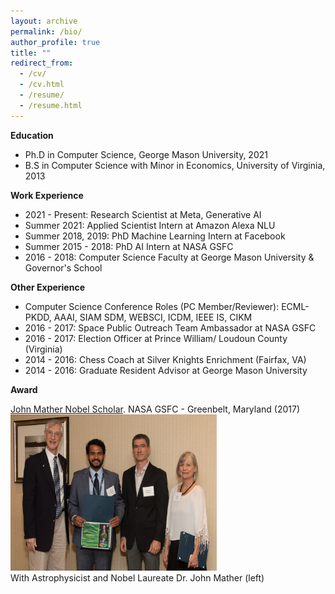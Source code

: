 ```yaml
---
layout: archive
permalink: /bio/
author_profile: true
title: ""
redirect_from: 
  - /cv/
  - /cv.html
  - /resume/
  - /resume.html
---
```



**Education**

* Ph.D in Computer Science, George Mason University, 2021
* B.S in Computer Science with Minor in Economics, University of Virginia, 2013


**Work Experience**

* 2021 - Present: Research Scientist at Meta, Generative AI
* Summer 2021: Applied Scientist Intern at Amazon Alexa NLU
* Summer 2018, 2019: PhD Machine Learning Intern at Facebook
* Summer 2015 - 2018: PhD AI Intern at NASA GSFC
* 2016 - 2018: Computer Science Faculty at George Mason University & Governor's School


**Other Experience**

* Computer Science Conference Roles (PC Member/Reviewer): ECML-PKDD, AAAI, SIAM SDM, WEBSCI, ICDM, IEEE IS, CIKM
* 2016 - 2017: Space Public Outreach Team Ambassador at NASA GSFC
* 2016 - 2017: Election Officer at Prince William/ Loudoun County (Virginia)
* 2014 - 2016: Chess Coach at Silver Knights Enrichment (Fairfax, VA)
* 2014 - 2016: Graduate Resident Advisor at George Mason University



**Award**

[John Mather Nobel Scholar](https://spacegrant.org/programs/john-mather/john-mather-2017/). NASA GSFC - Greenbelt, Maryland (2017)\
<img src='/images/jmns.jpg' width="330" height="250">\
With Astrophysicist and Nobel Laureate Dr. John Mather (left)
